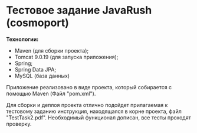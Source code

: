 # Тестовое задание JavaRush (cosmoport)
__Технологии:__
- Maven (для сборки проекта);
- Tomcat 9.0.19 (для запуска приложения);
- Spring;
- Spring Data JPA;
- MySQL (база данных)

Приложение реализовано в виде проекта, который собирается с помощью
Maven (Файл "pom.xml").

Для сборки и деплоя проекта отлично подойдет прилагаемая к тестовому заданию инструкция, находящаяся в корне проекта, файл "TestTask2.pdf". Необходимый функционал дописан, все тесты проходят проверку.
